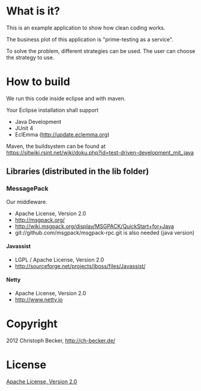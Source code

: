 # What is it?

This is an example application to show how clean coding works.

The business plot of this application is "prime-testing as a service".

To solve the problem, different strategies can be used.
The user can choose the strategy to use.

# How to build

We run this code inside eclipse and with maven.

Your Eclipse installation shall support
 - Java Development
 - JUnit 4
 - EclEmma (http://update.eclemma.org)

Maven, the buildsystem can be found at https://sitwiki.rsint.net/wiki/doku.php?id=test-driven-development_mit_java

## Libraries (distributed in the lib folder)

### MessagePack

Our middleware.
 - Apache License, Version 2.0
 - http://msgpack.org/
 - http://wiki.msgpack.org/display/MSGPACK/QuickStart+for+Java
 - git://github.com/msgpack/msgpack-rpc.git is also needed (java version)
 
#### Javassist

 - LGPL / Apache License, Version 2.0
 - http://sourceforge.net/projects/jboss/files/Javassist/

#### Netty

 - Apache License, Version 2.0
 - http://www.netty.io
 
# Copyright

2012 Christoph Becker, http://ch-becker.de/

# License

[Apache License, Version 2.0](http://www.apache.org/licenses/LICENSE-2.0.html)